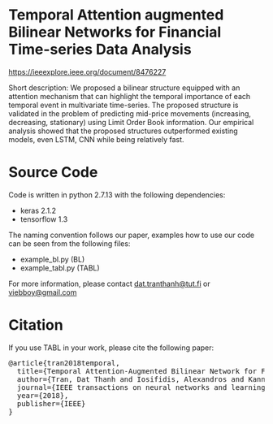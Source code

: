 # Temporal Attention augmented Bilinear Networks for Financial Time-series Data Analysis

https://ieeexplore.ieee.org/document/8476227

Short description: We proposed a bilinear structure equipped with an attention mechanism that can highlight the temporal importance of each temporal event in multivariate time-series. The proposed structure is validated in the problem of predicting mid-price movements (increasing, decreasing, stationary) using Limit Order Book information. Our empirical analysis showed that the proposed structures outperformed existing models, even LSTM, CNN while being relatively fast. 

# Source Code

Code is written in python 2.7.13 with the following dependencies: 
- keras 2.1.2
- tensorflow 1.3

The naming convention follows our paper, examples how to use our code can be seen from the following files:

- example_bl.py (BL)
- example_tabl.py (TABL)

For more information, please contact dat.tranthanh@tut.fi or viebboy@gmail.com

# Citation

If you use TABL in your work, please cite the following paper:

<pre>
@article{tran2018temporal,
  title={Temporal Attention-Augmented Bilinear Network for Financial Time-Series Data Analysis},
  author={Tran, Dat Thanh and Iosifidis, Alexandros and Kanniainen, Juho and Gabbouj, Moncef},
  journal={IEEE transactions on neural networks and learning systems},
  year={2018},
  publisher={IEEE}
}
</pre>
